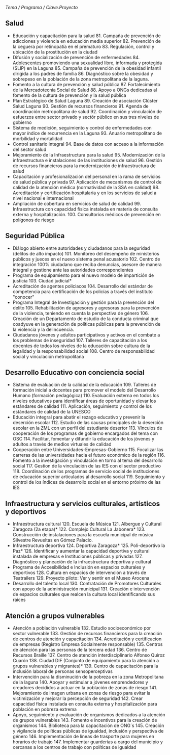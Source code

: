 
_Tema / Programa / Clave.Proyecto_

## Salud

* Educación y capacitación para la salud
    81. Campaña de prevención de adicciones y violencia en educación media superior
    82. Prevención de la ceguera por retinopatía en el prematuro
    83. Regulación, control y ubicación de la prostitución en la ciudad
* Difusión y socialización de prevención de enfermedades
    84. Adolescentes promoviendo una sexualidad libre, informada y protegida (SLIP) en la Laguna
    85. Campaña de prevención de la obesidad infantil dirigida a los padres de familia
    86. Diagnóstico sobre la obesidad y sobrepeso en la población de la zona metropolitana de la laguna.
* Fomento a la cultura de prevención y salud pública
    87. Fortalecimiento de la Mercadotecnia Social de Salud
    88. Apoyo a ONGs dedicadas al fomento de la cultura de prevención y la salud pública
* Plan Estratégico de Salud Laguna
    89. Creación de asociación Clúster Salud Laguna
    90. Gestión de recursos financieros
    91. Agenda de coordinación metropolitana de salud
    92. Coordinación y vinculación de esfuerzos entre sector privado y sectór público en sus tres niveles de gobierno
* Sistema de medición, seguimiento y control de enfermedades con mayor índice de recurrencia en la Laguna
    93. Anuario metropolitano de morbilidad y mortalidad
* Control sanitario integral
    94. Base de datos con acceso a la información del sector salud
* Mejoramiento de la Infraestructura para la salud
    95. Modernización de la infraestructura e instalaciones  de las instituciones de salud
    96. Gestión de recursos financieros para la modernización de infraestructura de salud
* Capacitación y profesionalización del personal en la rama de servicios de salud pública y privada
    97. Aplicación de mecanismos de control de calidad de la atención médica (normatividad de la SSA en calidad)
    98. Acreditación y certificación hospitalaria y en los servicios de salud a nivel nacional e internacional
* Ampliación de cobertura en servicios de salud de calidad
    99. Infraestructura con capacidad física instalada en materia de consulta externa y hospitalización.
    100. Consultorios médicos de  prevención en polígonos de riesgo

## Seguridad Pública

* Diálogo abierto entre autoridades y ciudadanos para la seguridad (delitos de alto impacto)
    101. Monitoreo del desempeño de ministerios públicos y jueces en el nuevo sistema penal acusatorio
    102. Centro de integración 100% ciudadano que reciba denuncias, asesore de manera integral y gestione ante las autoridades correspondientes
* Programa de equipamiento para el nuevo modelo de impartición de justicia
    103. Ciudad judicial*
* Acreditación de agentes policiacos
    104. Desarrollo del estándar de competencia para certificación de los policías a través del instituto "conocer"
* Programa Integral de Investigación y gestión para la prevención del delito
    105. Rehabilitación de agresores y agresoras para la prevención de la violencia, teniendo en cuenta la perspectiva de género
    106. Creación de un Departamento de estudio de la conducta criminal que coadyuve en la generación de políticas públicas para la prevención de la violencia y la delincuencia.
* Ciudadanos jóvenes y adultos participativos y activos en el combate a los problemas de inseguridad
    107. Talleres de capacitación a los docentes de todos los niveles de la educación sobre cultura de la legalidad y la responsabilidad social
    108. Centro de responsabilidad social y vinculación metropolitana

## Desarrollo Educativo con conciencia social

* Sistema de evaluación de la calidad de la educación
    109. Talleres de formación inicial a docentes para promover el modelo del Desarrollo Humano (formación pedagógica)
    110. Evaluación externa en todos los niveles educativos para identificar áreas de oportunidad y elevar los estándares de calidad
    111. Aplicación, seguimiento y control de los estándares de calidad de la UNESCO
* Educación integral para abatir el rezago educativo y prevenir la deserción escolar
    112. Estudio de las causas principales de la deserción escolar en la ZML con un perfil del estudiante desertor
    113. Vínculos de cooperación de los programas de gobierno encargados del tema con OSC
    114. Facilitar, fomentar y difundir la educación de los jóvenes y adultos a través de medios virtuales de calidad
* Cooperación entre Universidades-Empresas-Gobierno
    115. Focalizar las carreras de las universidades hacia el futuro económico de la región
    116. Fomento a la investigación y vinculación en torno al tema del desarrollo social
    117. Gestion de la vinculación de las IES con el sector productivo
    118. Coordinación de los programas de servicio social de instituciones de educación superior articulados al desarrollo social
    119. Seguimiento y control de los índices de desarrollo social en el entorno próximo de las IES

## Infraestructura y servicios culturales, artísticos y deportivos

* Infraestructura cultural
    120. Escuela de Música
    121. Albergue y Cultural Zaragoza (2a etapa)*
    122. Complejo Cultural La Jabonera*
    123. Construcción de instalaciones para la escuela municipal de música Silvestre Revueltas en Gómez Palacio.
* Infraestructura deportiva
    124. Deportiva Zaragoza*
    125. Poli-deportivo la Paz*
    126. Identificar y aumentar la capacidad deportiva y cultural instalada de empresas e Instituciones públicas y privadas
    127. Diagnóstico y planeación de la infraestructura deportiva y cultural
* Programa de Accesibilidad e Inclusión en espacios culturales y deportivos
    128. Cultura en espacios de intervención a través de Teatrailers
    129. Proyecto piloto: Ver y sentir en el Museo Arocena
* Desarrollo del talento local
    130. Contratación de Promotores Culturales con apoyo de la administración municipal
    131. Creación e intervención de espacios culturales que realcen la cultura local identificando sus raices

## Atención a grupos vulnerables

* Atención a población vulnerable
    132. Estudio socioeconómico por sector vulnerable
    133. Gestión de recursos financieros para la creación de centros de atención y capacitación
    134. Acreditación y certificacion de empresas (Registro Empresa Socialmente responsable)
    135. Centros de atención para las personas de la tercera edad
    136. Centro de Recursos Braille
    137. Centro de atención interdisciplinario Alfonso Quiroz Cuarón
    138. Ciudad DIF (Conjunto de equipamiento para la atención a grupos vulnerables y migrantes)*
    139. Centro de capacitación para la inclusión laboral de personas sensoperceptivas
* Intervención para la disminución de la pobreza en la zona Metropolitana de la laguna
    140. Apoyar y estimular a jóvenes emprendedores y creadores decididos a actuar en la población de zonas de riesgo
    141. Mejoramiento de imagen urbana en zonas de riesgo para evitar la victimización y mejorar la percepción de seguridad
    142. Crear capacidad física instalada en consulta externa y hospitalización para población en pobreza extrema
* Apoyo, seguimiento y evaluación de organismos dedicados a la atención de grupos vulnerables
    143. Fomento e incentivos para la creación de organismos
    144. Biblioteca para la capacitación de ONG´s
    145. Creación y vigilancia de políticas públicas de igualdad, inclusión y perspectiva de género
    146. Implementación de líneas de trasporte para mujeres en horarios de trabajo
    147. Implementar guarderías a cargo del municipio y cercanas a los centros de trabajo con políticas de igualdad
